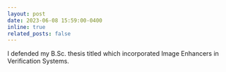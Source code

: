 ```yaml
---
layout: post
date: 2023-06-08 15:59:00-0400
inline: true
related_posts: false
---
```


I defended my B.Sc. thesis titled which incorporated Image Enhancers in Verification Systems.